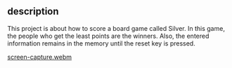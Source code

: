## description

This project is about how to score a board game called Silver.
In this game, the people who get the least points are the winners. Also, the entered information remains in the memory until the reset key is pressed.


[screen-capture.webm](https://user-images.githubusercontent.com/85167190/227735838-c2ba43e7-512b-419c-a4de-5dc7bd98a3f5.webm)
